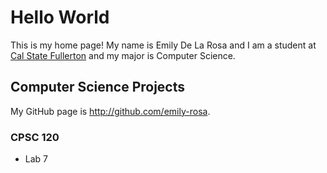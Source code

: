 # Hello World 

This is my home page! My name is Emily De La Rosa and I am a student at [Cal State Fullerton](http:/www.fullerton.edu/) and my major is Computer Science.
## Computer Science Projects

My GitHub page is http://github.com/emily-rosa.

### CPSC 120

* Lab 7
